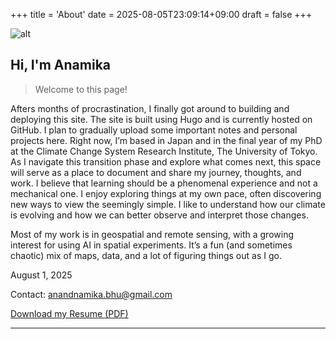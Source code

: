 +++
title = 'About'
date = 2025-08-05T23:09:14+09:00
draft = false
+++


![alt](/images/crop_sip.png)
## Hi, I'm Anamika
> Welcome to this page!

Afters months of procrastination, I finally got around to building and deploying this site. The site is built using Hugo and is currently hosted on GitHub. 
I plan to gradually upload some important notes and personal projects here.
Right now, I’m based in Japan and in the final year of my PhD at the Climate Change System Research Institute, The University of Tokyo. As I navigate this transition phase and explore what comes next, this space will serve as a place to document and share my journey, thoughts, and work.
I believe that learning should be a phenomenal experience and not a mechanical one. I enjoy exploring things at my own pace, often discovering new ways to view the seemingly simple. I like  to understand how our climate is evolving and how we can better observe and interpret those changes.

Most of my work is in geospatial and remote sensing, with a growing interest for using AI in spatial experiments. It’s a fun (and sometimes chaotic) mix of maps, data, and a lot of figuring things out as I go.


August 1, 2025

Contact: anandnamika.bhu@gmail.com

[Download my Resume (PDF)](/files/Anamika_Resume.pdf)

----
